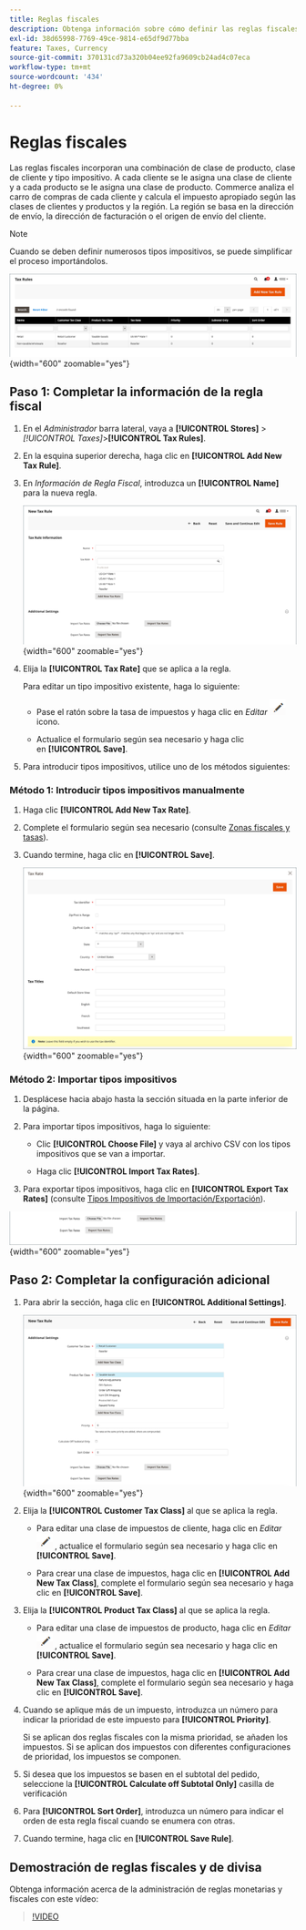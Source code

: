 ```yaml
---
title: Reglas fiscales
description: Obtenga información sobre cómo definir las reglas fiscales mediante la clase de producto, la clase de cliente y el tipo impositivo.
exl-id: 38d65998-7769-49ce-9814-e65df9d77bba
feature: Taxes, Currency
source-git-commit: 370131cd73a320b04ee92fa9609cb24ad4c07eca
workflow-type: tm+mt
source-wordcount: '434'
ht-degree: 0%

---
```


# Reglas fiscales

Las reglas fiscales incorporan una combinación de clase de producto, clase de cliente y tipo impositivo. A cada cliente se le asigna una clase de cliente y a cada producto se le asigna una clase de producto. Commerce analiza el carro de compras de cada cliente y calcula el impuesto apropiado según las clases de clientes y productos y la región. La región se basa en la dirección de envío, la dirección de facturación o el origen de envío del cliente.

>[!NOTE]
>
>Cuando se deben definir numerosos tipos impositivos, se puede simplificar el proceso importándolos.

![Reglas fiscales](./assets/tax-rules.png){width="600" zoomable="yes"}

## Paso 1: Completar la información de la regla fiscal

1. En el _Administrador_ barra lateral, vaya a **[!UICONTROL Stores]** > _[!UICONTROL Taxes]_>**[!UICONTROL Tax Rules]**.

1. En la esquina superior derecha, haga clic en **[!UICONTROL Add New Tax Rule]**.

1. En _Información de Regla Fiscal_, introduzca un **[!UICONTROL Name]** para la nueva regla.

   ![Información de Regla Fiscal](./assets/tax-rule-information.png){width="600" zoomable="yes"}

1. Elija la **[!UICONTROL Tax Rate]** que se aplica a la regla.

   Para editar un tipo impositivo existente, haga lo siguiente:

   - Pase el ratón sobre la tasa de impuestos y haga clic en _Editar_ ![Icono de lápiz](../assets/icon-edit-pencil.png) icono.

   - Actualice el formulario según sea necesario y haga clic en **[!UICONTROL Save]**.

1. Para introducir tipos impositivos, utilice uno de los métodos siguientes:

### Método 1: Introducir tipos impositivos manualmente

1. Haga clic **[!UICONTROL Add New Tax Rate]**.

1. Complete el formulario según sea necesario (consulte [Zonas fiscales y tasas](tax-zones-rates.md)).

1. Cuando termine, haga clic en **[!UICONTROL Save]**.

   ![Nuevo tipo impositivo](./assets/tax-rate-create-new.png){width="600" zoomable="yes"}

### Método 2: Importar tipos impositivos

1. Desplácese hacia abajo hasta la sección situada en la parte inferior de la página.

1. Para importar tipos impositivos, haga lo siguiente:

   - Clic **[!UICONTROL Choose File]** y vaya al archivo CSV con los tipos impositivos que se van a importar.

   - Haga clic **[!UICONTROL Import Tax Rates]**.

1. Para exportar tipos impositivos, haga clic en **[!UICONTROL Export Tax Rates]** (consulte [Tipos Impositivos de Importación/Exportación](../systems/data-transfer-tax-rates.md)).

![Importar/Exportar tipos impositivos](./assets/tax-rule-new-import-export.png){width="600" zoomable="yes"}

## Paso 2: Completar la configuración adicional

1. Para abrir la sección, haga clic en **[!UICONTROL Additional Settings]**.

   ![Configuración adicional para la regla fiscal](./assets/tax-class-additional-settings.png){width="600" zoomable="yes"}

1. Elija la **[!UICONTROL Customer Tax Class]** al que se aplica la regla.

   - Para editar una clase de impuestos de cliente, haga clic en _Editar_ ![Icono de lápiz](../assets/icon-edit-pencil.png) , actualice el formulario según sea necesario y haga clic en **[!UICONTROL Save]**.

   - Para crear una clase de impuestos, haga clic en **[!UICONTROL Add New Tax Class]**, complete el formulario según sea necesario y haga clic en **[!UICONTROL Save]**.

1. Elija la **[!UICONTROL Product Tax Class]** al que se aplica la regla.

   - Para editar una clase de impuestos de producto, haga clic en _Editar_ ![Icono de lápiz](../assets/icon-edit-pencil.png) , actualice el formulario según sea necesario y haga clic en **[!UICONTROL Save]**.

   - Para crear una clase de impuestos, haga clic en **[!UICONTROL Add New Tax Class]**, complete el formulario según sea necesario y haga clic en **[!UICONTROL Save]**.

1. Cuando se aplique más de un impuesto, introduzca un número para indicar la prioridad de este impuesto para **[!UICONTROL Priority]**.

   Si se aplican dos reglas fiscales con la misma prioridad, se añaden los impuestos. Si se aplican dos impuestos con diferentes configuraciones de prioridad, los impuestos se componen.

1. Si desea que los impuestos se basen en el subtotal del pedido, seleccione la **[!UICONTROL Calculate off Subtotal Only]** casilla de verificación

1. Para **[!UICONTROL Sort Order]**, introduzca un número para indicar el orden de esta regla fiscal cuando se enumera con otras.

1. Cuando termine, haga clic en **[!UICONTROL Save Rule]**.

## Demostración de reglas fiscales y de divisa

Obtenga información acerca de la administración de reglas monetarias y fiscales con este vídeo:

>[!VIDEO](https://video.tv.adobe.com/v/343657/?quality=12)
